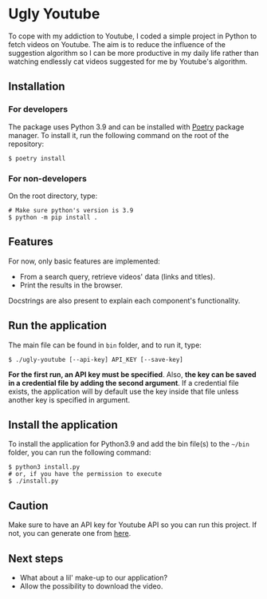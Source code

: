 # Ugly Youtube

To cope with my addiction to Youtube, I coded a simple project in Python to fetch videos on Youtube. The aim is to reduce the influence of the suggestion algorithm so I can be more productive in my daily life rather than watching endlessly cat videos suggested for me by Youtube's algorithm. 

## Installation

### For developers

The package uses Python 3.9 and can be installed with [Poetry](https://python-poetry.org/) package manager. To install it, run the following command on the root of the repository: 

```
$ poetry install
```

### For non-developers

On the root directory, type:
```
# Make sure python's version is 3.9
$ python -m pip install .
```

## Features

For now, only basic features are implemented:
- From a search query, retrieve videos' data (links and titles).
- Print the results in the browser.

Docstrings are also present to explain each component's functionality.

## Run the application

The main file can be found in `bin` folder, and to run it, type:
```
$ ./ugly-youtube [--api-key] API_KEY [--save-key]
```
**For the first run, an API key must be specified**. Also, **the key can be saved in a credential file by adding the second argument**. If a credential file exists, the application will by default use the key inside that file unless another key is specified in argument.

## Install the application

To install the application for Python3.9 and add the bin file(s) to the `~/bin` folder, you can run the following command:
```
$ python3 install.py
# or, if you have the permission to execute
$ ./install.py
```

## Caution

Make sure to have an API key for Youtube API so you can run this project. If not, you can generate one from [here](https://console.cloud.google.com/).

## Next steps

- What about a lil' make-up to our application?
- Allow the possibility to download the video.

